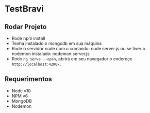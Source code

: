 # TestBravi


## Rodar Projeto
- Rode npm install
- Tenha instalado o mongodb em sua máquina
- Rode o servidor node com o comando: node server.js ou se tiver o nodemon instalado: nodemon server.js
- Rode `ng serve --open`, abrirá em seu navegador o endereço `http://localhost:4200/`.

## Requerimentos
- Node v10
- NPM v6
- MongoDB
- Nodemon
